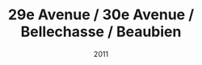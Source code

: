 ---
date: '2011'
title: '29e Avenue / 30e Avenue / Bellechasse / Beaubien'
type: ruelle_verte
district: rosemont
position: { lng: -73.57428541140382, lat: 45.566405118692586 }
---